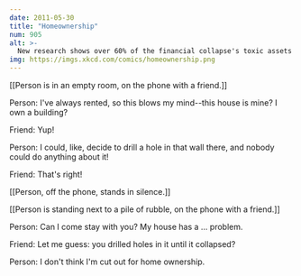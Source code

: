 ```yaml
---
date: 2011-05-30
title: "Homeownership"
num: 905
alt: >-
  New research shows over 60% of the financial collapse's toxic assets were created by power drills.
img: https://imgs.xkcd.com/comics/homeownership.png
---
```

[[Person is in an empty room, on the phone with a friend.]]

Person: I've always rented, so this blows my mind--this house is mine? I own a building?

Friend: Yup!

Person: I could, like, decide to drill a hole in that wall there, and nobody could do anything about it!

Friend: That's right!

[[Person, off the phone, stands in silence.]]

[[Person is standing next to a pile of rubble, on the phone with a friend.]]

Person: Can I come stay with you? My house has a ... problem.

Friend: Let me guess: you drilled holes in it until it collapsed?

Person: I don't think I'm cut out for home ownership.


